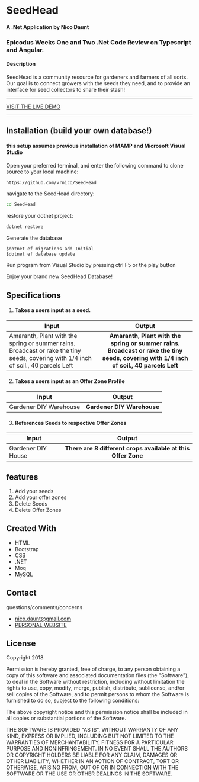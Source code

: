 ﻿SeedHead
==========
#### A .Net Application by Nico Daunt

### Epicodus Weeks One and Two .Net Code Review on Typescript and Angular.

#### Description
SeedHead is a community resource for gardeners and farmers of all sorts. Our goal is to connect growers with the seeds they need, and to provide an interface for seed collectors to share their stash!
***
[VISIT THE LIVE DEMO](https://google.com)
***

## Installation (build your own database!)

#### this setup assumes previous installation of MAMP and Microsoft Visual Studio



Open your preferred terminal, and enter the following command to clone source to your local machine:
```sh
https://github.com/vrnico/SeedHead
```

navigate to the SeedHead directory:
```sh
cd SeedHead
```

restore your dotnet project:
```sh
dotnet restore
```

Generate the database
```
$dotnet ef migrations add Initial
$dotnet ef database update
```
Run program from Visual Studio by pressing ctrl F5 or the play button


Enjoy your brand new SeedHead Database!



## Specifications

1. #### Takes a users input as a seed.

| Input      | Output           |
| ------------- |:-------------:|
| Amaranth, Plant with the spring or summer rains. Broadcast or rake the tiny seeds, covering with 1/4 inch of soil., 40 parcels Left    | **Amaranth, Plant with the spring or summer rains. Broadcast or rake the tiny seeds, covering with 1/4 inch of soil., 40 parcels Left** |


2. #### Takes a users input as an Offer Zone Profile

| Input      | Output           |
| ------------- |:-------------:|
| Gardener DIY Warehouse      | **Gardener DIY Warehouse** |

3. #### References Seeds to respective Offer Zones

| Input      | Output           |
| ------------- |:-------------:|
| Gardener DIY House    | **There are 8 different crops available at this Offer Zone** |




## features
1. Add your seeds
2. Add your offer zones
3. Delete Seeds
4. Delete Offer Zones








## Created With
* HTML
* Bootstrap
* CSS
* .NET
* Moq
* MySQL




## Contact
questions/comments/concerns
* [nico.daunt@gmail.com](mailto:nico.daunt@gmail.com)
* [PERSONAL WEBSITE](nicodaunt.com)




## License
Copyright 2018

Permission is hereby granted, free of charge, to any person obtaining a copy of this software and associated documentation files (the "Software"), to deal in the Software without restriction, including without limitation the rights to use, copy, modify, merge, publish, distribute, sublicense, and/or sell copies of the Software, and to permit persons to whom the Software is furnished to do so, subject to the following conditions:

The above copyright notice and this permission notice shall be included in all copies or substantial portions of the Software.

THE SOFTWARE IS PROVIDED "AS IS", WITHOUT WARRANTY OF ANY KIND, EXPRESS OR IMPLIED, INCLUDING BUT NOT LIMITED TO THE WARRANTIES OF MERCHANTABILITY, FITNESS FOR A PARTICULAR PURPOSE AND NONINFRINGEMENT. IN NO EVENT SHALL THE AUTHORS OR COPYRIGHT HOLDERS BE LIABLE FOR ANY CLAIM, DAMAGES OR OTHER LIABILITY, WHETHER IN AN ACTION OF CONTRACT, TORT OR OTHERWISE, ARISING FROM, OUT OF OR IN CONNECTION WITH THE SOFTWARE OR THE USE OR OTHER DEALINGS IN THE SOFTWARE.